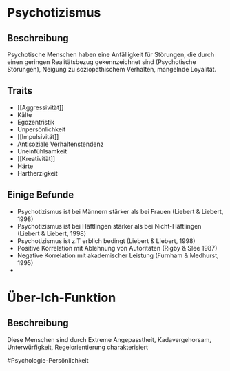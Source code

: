 # Psychotizismus
## Beschreibung
Psychotische Menschen haben eine Anfälligkeit für Störungen, die durch einen geringen Realitätsbezug gekennzeichnet sind (Psychotische Störungen), Neigung zu soziopathischem Verhalten, mangelnde Loyalität.

## Traits
- [[Aggressivität]]
- Kälte
- Egozentristik
- Unpersönlichkeit
- [[Impulsivität]]
- Antisoziale Verhaltenstendenz
- Uneinfühlsamkeit
- [[Kreativität]]
- Härte
- Hartherzigkeit

## Einige Befunde
- Psychotizismus ist bei Männern stärker als bei Frauen (Liebert & Liebert, 1998)
- Psychotizismus ist bei Häftlingen stärker als bei Nicht-Häftlingen (Liebert & Liebert, 1998)
- Psychotizismus ist z.T erblich bedingt (Liebert & Liebert, 1998)
- Positive Korrelation mit Ablehnung von Autoritäten (Rigby & Slee 1987)
- Negative Korrelation mit akademischer Leistung (Furnham & Medhurst, 1995)
- 



# Über-Ich-Funktion
## Beschreibung
Diese Menschen sind durch Extreme Angepasstheit, Kadavergehorsam, Unterwürfigkeit, Regelorientierung charakterisiert

#Psychologie-Persönlichkeit 